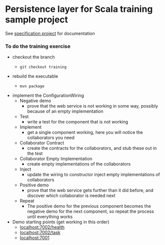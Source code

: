# Persistence layer for Scala training sample project

See [specification project](https://github.com/SeanShubin/todo-specification/blob/master/README.md) for documentation

### To do the training exercise

- checkout the branch
    -     git checkout training
- rebuild the executable
    -     mvn package
- implement the ConfigurationWiring
    - Negative demo
        - prove that the web service is not working in some way, possibly because of an empty implementation
    - Test
        - write a test for the component that is not working
    - Implement
        - get a single component working, here you will notice the collaborators you need
    - Collaborator Contract
        - create the contracts for the collaborators, and stub these out in the test
    - Collaborator Empty Implementation
        - create empty implementations of the collaborators
    - Inject
        - update the wiring to constructor inject empty implementations of collaborators
    - Positive demo
        - prove that the web service gets further than it did before, and discover which collaborator is needed next
    - Repeat
        - The positive demo for the previous component becomes the negative demo for the next component, so repeat the process until everything works
- Demo starting points (get working in this order)
    - [localhost:7002/health](localhost:7002/health)
    - [localhost:7002/task](localhost:7002/task)
    - [localhost:7001](localhost:7001)